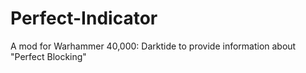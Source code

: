 # Perfect-Indicator
A mod for Warhammer 40,000: Darktide to provide information about "Perfect Blocking"
